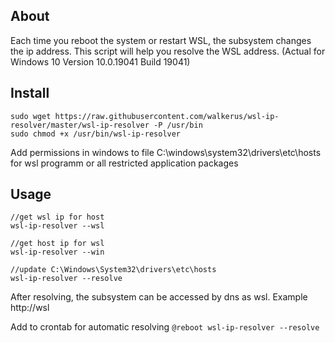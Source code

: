## About
Each time you reboot the system or restart WSL, the subsystem changes the ip address. This script will help you resolve the WSL address. (Actual for Windows 10 Version 10.0.19041 Build 19041)

## Install
```
sudo wget https://raw.githubusercontent.com/walkerus/wsl-ip-resolver/master/wsl-ip-resolver -P /usr/bin
sudo chmod +x /usr/bin/wsl-ip-resolver
```
Add permissions in windows to file C:\windows\system32\drivers\etc\hosts for wsl programm or all restricted application packages

## Usage
```
//get wsl ip for host
wsl-ip-resolver --wsl

//get host ip for wsl
wsl-ip-resolver --win

//update C:\Windows\System32\drivers\etc\hosts
wsl-ip-resolver --resolve
```

After resolving, the subsystem can be accessed by dns as wsl. Example http://wsl

Add to crontab for automatic resolving ```@reboot wsl-ip-resolver --resolve```
